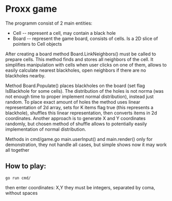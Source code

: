 # Proxx game

The programm consist of 2 main entities:

* Cell -- represent a cell, may contain a black hole
* Board -- represent the game board, consists of cells. Is a 2D slice of pointers to Cell objects

After creating a board method Board.LinkNeighbors() must be called to prepare cells.
This method finds and stores all neighbors of the cell.
It simplifies manipulation with cells when user clicks on one of them,
allows to easily calculate nearest blackholes,
open neighbors if there are no blackholes nearby.

Method Board.Populate() places blackholes on the board (set flag IsBlackhole for some cells).
The distribution of the holes is not norma (was not enough time to proper implement normal distribution), instead just random.
To place exact amount of holes the method uses linear representation of 2d array, sets for K items flag true (this represents a blackhole),
shuffles this linear representation, then converts items in 2d coordinates.
Another approach is to generate X and Y coordinates randomly, but chosen method of shuffle allows to potentially easily implementation of normal distribution.

Methods in cmd/game.go main.userInput() and main.render() only for demonstration, they not handle all cases, but simple shows now it may work all together

## How to play:

    go run cmd/

then enter coordinates: X,Y
they must be integers, separated by coma, without spaces


